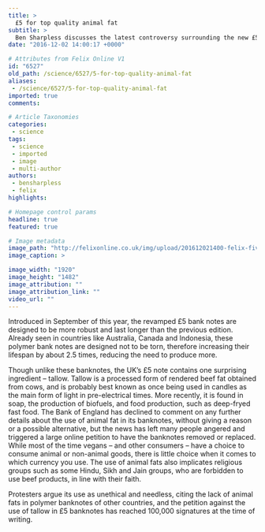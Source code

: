 ```yaml
---
title: >
  £5 for top quality animal fat
subtitle: >
  Ben Sharpless discusses the latest controversy surrounding the new £5 note
date: "2016-12-02 14:00:17 +0000"

# Attributes from Felix Online V1
id: "6527"
old_path: /science/6527/5-for-top-quality-animal-fat
aliases:
 - /science/6527/5-for-top-quality-animal-fat
imported: true
comments:

# Article Taxonomies
categories:
 - science
tags:
 - science
 - imported
 - image
 - multi-author
authors:
 - bensharpless
 - felix
highlights:

# Homepage control params
headline: true
featured: true

# Image metadata
image_path: "http://felixonline.co.uk/img/upload/201612021400-felix-five-pound-note-1775779_1920.jpg"
image_caption: >

image_width: "1920"
image_height: "1482"
image_attribution: ""
image_attribution_link: ""
video_url: ""
---
```


Introduced in September of this year, the revamped £5 bank notes are designed to be more robust and last longer than the previous edition. Already seen in countries like Australia, Canada and Indonesia, these polymer bank notes are designed not to be torn, therefore increasing their lifespan by about 2.5 times, reducing the need to produce more.

Though unlike these banknotes, the UK’s £5 note contains one surprising ingredient – tallow.
Tallow is a processed form of rendered beef fat obtained from cows, and is probably best known as once being used in candles as the main form of light in pre-electrical times. More recently, it is found in soap, the production of biofuels, and food production, such as deep-fryed fast food.
The Bank of England has declined to comment on any further details about the use of animal fat in its banknotes, without giving a reason or a possible alternative, but the news has left many people angered and triggered a large online petition to have the banknotes removed or replaced. While most of the time vegans – and other consumers – have a choice to consume animal or non-animal goods, there is little choice when it comes to which currency you use. The use of animal fats also implicates religious groups such as some Hindu, Sikh and Jain groups, who are forbidden to use beef products, in line with their faith.

Protesters argue its use as unethical and needless, citing the lack of animal fats in polymer banknotes of other countries, and the petition against the use of tallow in £5 banknotes has reached 100,000 signatures at the time of writing.
